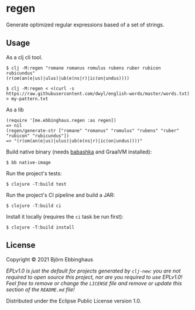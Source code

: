 # regen

Generate optimized regular expressions based of a set of strings.

## Usage

As a clj cli tool.

    $ clj -M:regen "romane romanus romulus rubens ruber rubicon rubicundus"
    (r(om(an(e|us)|ulus)|ub(e(ns|r)|ic(on|undus))))

    $ clj -M:regen < <(curl -s https://raw.githubusercontent.com/dwyl/english-words/master/words.txt) > my-pattern.txt

As a lib

    (require '[me.ebbinghaus.regen :as regen])
    => nil
    (regen/generate-str ["romane" "romanus" "romulus" "rubens" "ruber" "rubicon" "rubicundus"])
    => "(r(om(an(e|us)|ulus)|ub(e(ns|r)|ic(on|undus))))"

Build native binary (needs [babashka](https://babashka.org/) and GraalVM installed):

    $ bb native-image    

Run the project's tests:

    $ clojure -T:build test

Run the project's CI pipeline and build a JAR:

    $ clojure -T:build ci

Install it locally (requires the `ci` task be run first):

    $ clojure -T:build install



## License

Copyright © 2021 Björn Ebbinghaus

_EPLv1.0 is just the default for projects generated by `clj-new`: you are not_
_required to open source this project, nor are you required to use EPLv1.0!_
_Feel free to remove or change the `LICENSE` file and remove or update this_
_section of the `README.md` file!_

Distributed under the Eclipse Public License version 1.0.

